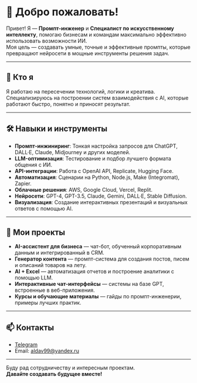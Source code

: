 # 👋 Добро пожаловать!

Привет! Я — **Промпт-инженер** и **Специалист по искусственному интеллекту**, помогаю бизнесам и командам максимально эффективно использовать возможности ИИ.  
Моя цель — создавать умные, точные и эффективные промпты, которые превращают нейросети в мощные инструменты решения задач.

---

## 🧠 Кто я

Я работаю на пересечении технологий, логики и креатива.  
Специализируюсь на построении систем взаимодействия с AI, которые работают быстро, понятно и приносят результат.

---

## 🛠️ Навыки и инструменты

- **Промпт-инжиниринг**: Тонкая настройка запросов для ChatGPT, DALL·E, Claude, Midjourney и других моделей.
- **LLM-оптимизация**: Тестирование и подбор лучшего формата общения с ИИ.
- **API-интеграции**: Работа с OpenAI API, Replicate, Hugging Face.
- **Автоматизация**: Сценарии на Python, Node.js, Make (Integromat), Zapier.
- **Облачные решения**: AWS, Google Cloud, Vercel, Replit.
- **Нейросети**: GPT-4, GPT-3.5, Claude, Gemini, DALL·E, Stable Diffusion.
- **Визуализация**: Создание интерактивных презентаций и визуальных ответов с помощью AI.

---

## 🚀 Мои проекты

- **AI-ассистент для бизнеса** — чат-бот, обученный корпоративным данным и интегрированный в CRM.
- **Генератор контента** — промпт-система для создания постов, писем и описаний товаров на лету.
- **AI + Excel** — автоматизация отчетов и построение аналитики с помощью LLM.
- **Интерактивные чат-интерфейсы** — системы на базе GPT, встроенные в веб-приложения.
- **Курсы и обучающие материалы** — гайды по промпт-инженерии, примеры лучших практик.

---

## 📫 Контакты

- [Telegram](https://t.me/username)  
- Email: aldav99@yandex.ru 

---

Буду рад сотрудничеству и интересным проектам.  
**Давайте создавать будущее вместе!**


